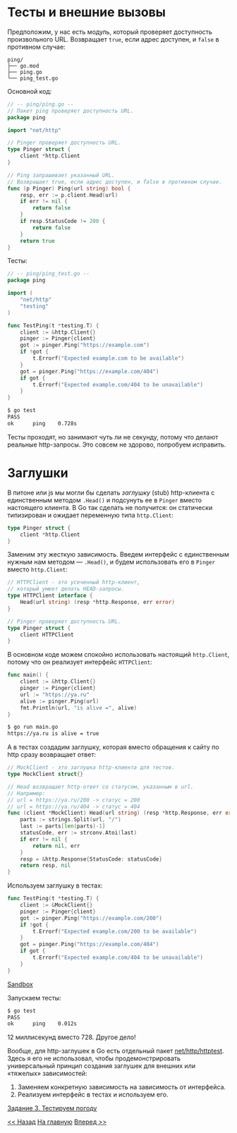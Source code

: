 # Тесты и внешние вызовы

Предположим, у нас есть модуль, который проверяет доступность произвольного URL. Возвращает `true`, если адрес доступен, и `false` в противном случае:

```text
ping/
├── go.mod
├── ping.go
└── ping_test.go
```

Основной код:

```go
// -- ping/ping.go --
// Пакет ping проверяет доступность URL.
package ping

import "net/http"

// Pinger проверяет доступность URL.
type Pinger struct {
    client *http.Client
}

// Ping запрашивает указанный URL.
// Возвращает true, если адрес доступен, и false в противном случае.
func (p Pinger) Ping(url string) bool {
    resp, err := p.client.Head(url)
    if err != nil {
        return false
    }
    if resp.StatusCode != 200 {
        return false
    }
    return true
}
```

Тесты:

```go
// -- ping/ping_test.go --
package ping

import (
    "net/http"
    "testing"
)

func TestPing(t *testing.T) {
    client := &http.Client{}
    pinger := Pinger{client}
    got := pinger.Ping("https://example.com")
    if !got {
        t.Errorf("Expected example.com to be available")
    }
    got = pinger.Ping("https://example.com/404")
    if got {
        t.Errorf("Expected example.com/404 to be unavailable")
    }
}
```

```bash
$ go test
PASS
ok      ping    0.728s
```

Тесты проходят, но занимают чуть ли не секунду, потому что делают реальные http-запросы. Это совсем не здорово, попробуем исправить.

# Заглушки

В питоне или js мы могли бы сделать *заглушку* (stub) http-клиента с единственным методом `.Head()` и подсунуть ее в `Pinger` вместо настоящего клиента. В Go так сделать не получится: он статически типизирован и ожидает переменную типа `http.Client`:

```go
type Pinger struct {
    client *http.Client
}
```

Заменим эту жесткую зависимость. Введем интерфейс с единственным нужным нам методом — `.Head()`, и будем использовать его в `Pinger` вместо `http.Client`:

```go
// HTTPClient - это усеченный http-клиент,
// который умеет делать HEAD-запросы.
type HTTPClient interface {
    Head(url string) (resp *http.Response, err error)
}

// Pinger проверяет доступность URL.
type Pinger struct {
    client HTTPClient
}
```

В основном коде можем спокойно использовать настоящий `http.Client`, потому что он реализует интерфейс `HTTPClient`:

```go
func main() {
    client := &http.Client{}
    pinger := Pinger{client}
    url := "https://ya.ru"
    alive := pinger.Ping(url)
    fmt.Println(url, "is alive =", alive)
}
```

```bash
$ go run main.go 
https://ya.ru is alive = true
```

А в тестах создадим заглушку, которая вместо обращения к сайту по http сразу возвращает ответ:

```go
// MockClient - это заглушка http-клиента для тестов.
type MockClient struct{}

// Head возвращает http-ответ со статусом, указанным в url.
// Например:
// url = https://ya.ru/200 -> статус = 200
// url = https://ya.ru/404 -> статус = 404
func (client *MockClient) Head(url string) (resp *http.Response, err error) {
    parts := strings.Split(url, "/")
    last := parts[len(parts)-1]
    statusCode, err := strconv.Atoi(last)
    if err != nil {
        return nil, err
    }
    resp = &http.Response{StatusCode: statusCode}
    return resp, nil
}
```

Используем заглушку в тестах:

```go
func TestPing(t *testing.T) {
    client := &MockClient{}
    pinger := Pinger{client}
    got := pinger.Ping("https://example.com/200")
    if !got {
        t.Errorf("Expected example.com/200 to be available")
    }
    got = pinger.Ping("https://example.com/404")
    if got {
        t.Errorf("Expected example.com/404 to be unavailable")
    }
}
```

[Sandbox](https://go.dev/play/p/03WeWfcCFCB)

Запускаем тесты:

```bash
$ go test
PASS
ok      ping    0.012s
```

12 миллисекунд вместо 728. Другое дело!

Вообще, для http-заглушек в Go есть отдельный пакет [net/http/httptest](https://pkg.go.dev/net/http/httptest). Здесь я его не использовал, чтобы продемонстрировать универсальный принцип создания заглушек для внешних или «тяжелых» зависимостей:

1. Заменяем конкретную зависимость на зависимость от интерфейса.
2. Реализуем интерфейс в тестах и используем его.

[Задание 3. Тестируем погоду](tasks/task3.md)

[<< Назад](table-driven-tests.md) [На главную](content.md) [Вперед >>](setup-execute-coverage.md)